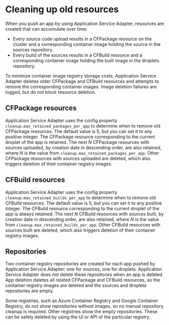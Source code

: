# Cleaning up old resources

When you push an app by using Application Service Adapter, resources are created
that can accumulate over time:

- Every source code upload results in a CFPackage resource on the cluster and a
  corresponding container image holding the source in the sources repository.
- Every build of the sources results in a CFBuild resource and a corresponding
container image holding the built image in the droplets repository.

To minimize container image registry storage costs, Application Service Adapter
deletes older CFPackage and CFBuild resources and attempts to remove the
corresponding container images. Image deletion failures are logged, but do
not block resource deletion.

## <a id="cf-packages"></a>CFPackage resources

Application Service Adapter uses the config property
`cleanup.max_retained_packages_per_app` to determine when to remove old
CFPackage resources. The default value is 5, but you can set it to any positive
integer. The CFPackage resource corresponding to the current droplet of the app
is retained. The next _N_ CFPackage resources with sources
uploaded, by creation date in descending order, are also retained, where _N_ is
the value from `cleanup.max_retained_packages_per_app`. Other CFPackage
resources with sources uploaded are deleted, which also triggers
deletion of their container registry images.

## <a id="cf-builds"></a>CFBuild resources

Application Service Adapter uses the config property
`cleanup.max_retained_builds_per_app` to determine when to remove old CFBuild
resources. The default value is 5, but you can set it to any positive integer.
The CFBuild resource corresponding to the current droplet of the app is always
retained. The next _N_ CFBuild resources with sources built, by
creation date in descending order, are also retained, where _N_ is the value
from `cleanup.max_retained_builds_per_app`. Other CFBuild resources with sources built are deleted, which also triggers deletion of their container
registry images.

## <a id="repositories"></a>Repositories

Two container registry repositories are created for each app pushed by
Application Service Adapter: one for sources, one for droplets. Application Service Adapter does not delete these repositories when an app is
deleted. App deletion deletes all related CFPackage and CFBuild resources, so
the container registry images are deleted and the sources and droplets
repositories are empty.

Some registries, such as Azure Container Registry and Google Container Registry,
do not show repositories without images, so no manual repository cleanup is
required. Other registries show the empty repositories. These can be safely
deleted by using the UI or API of the particular registry.
